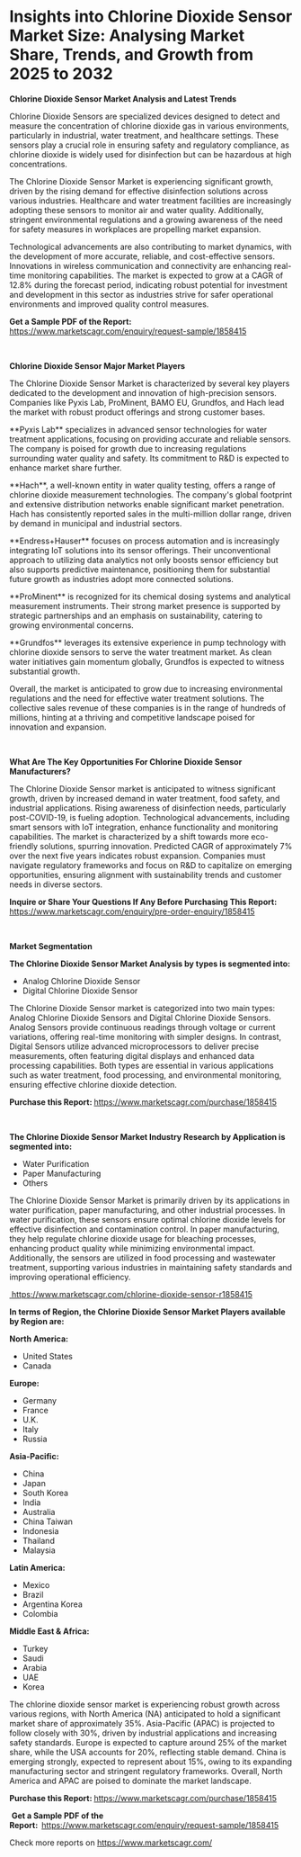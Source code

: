<p><h1>Insights into Chlorine Dioxide Sensor Market Size: Analysing Market Share, Trends, and Growth from 2025 to 2032</h1></p><p><strong>Chlorine Dioxide Sensor Market Analysis and Latest Trends</strong></p>
<p><p>Chlorine Dioxide Sensors are specialized devices designed to detect and measure the concentration of chlorine dioxide gas in various environments, particularly in industrial, water treatment, and healthcare settings. These sensors play a crucial role in ensuring safety and regulatory compliance, as chlorine dioxide is widely used for disinfection but can be hazardous at high concentrations.</p><p>The Chlorine Dioxide Sensor Market is experiencing significant growth, driven by the rising demand for effective disinfection solutions across various industries. Healthcare and water treatment facilities are increasingly adopting these sensors to monitor air and water quality. Additionally, stringent environmental regulations and a growing awareness of the need for safety measures in workplaces are propelling market expansion.</p><p>Technological advancements are also contributing to market dynamics, with the development of more accurate, reliable, and cost-effective sensors. Innovations in wireless communication and connectivity are enhancing real-time monitoring capabilities. The market is expected to grow at a CAGR of 12.8% during the forecast period, indicating robust potential for investment and development in this sector as industries strive for safer operational environments and improved quality control measures.</p></p>
<p><strong>Get a Sample PDF of the Report:&nbsp;</strong> <a href="https://www.marketscagr.com/enquiry/request-sample/1858415?utm_campaign=2320&utm_medium=2&utm_source=Github&utm_content=ia&utm_term=11022025&utm_id=chlorine-dioxide-sensor">https://www.marketscagr.com/enquiry/request-sample/1858415</a></p>
<p>&nbsp;</p>
<p><strong>Chlorine Dioxide Sensor Major Market Players</strong></p>
<p><p>The Chlorine Dioxide Sensor Market is characterized by several key players dedicated to the development and innovation of high-precision sensors. Companies like Pyxis Lab, ProMinent, BAMO EU, Grundfos, and Hach lead the market with robust product offerings and strong customer bases.</p><p>**Pyxis Lab** specializes in advanced sensor technologies for water treatment applications, focusing on providing accurate and reliable sensors. The company is poised for growth due to increasing regulations surrounding water quality and safety. Its commitment to R&D is expected to enhance market share further.</p><p>**Hach**, a well-known entity in water quality testing, offers a range of chlorine dioxide measurement technologies. The company's global footprint and extensive distribution networks enable significant market penetration. Hach has consistently reported sales in the multi-million dollar range, driven by demand in municipal and industrial sectors.</p><p>**Endress+Hauser** focuses on process automation and is increasingly integrating IoT solutions into its sensor offerings. Their unconventional approach to utilizing data analytics not only boosts sensor efficiency but also supports predictive maintenance, positioning them for substantial future growth as industries adopt more connected solutions.</p><p>**ProMinent** is recognized for its chemical dosing systems and analytical measurement instruments. Their strong market presence is supported by strategic partnerships and an emphasis on sustainability, catering to growing environmental concerns.</p><p>**Grundfos** leverages its extensive experience in pump technology with chlorine dioxide sensors to serve the water treatment market. As clean water initiatives gain momentum globally, Grundfos is expected to witness substantial growth.</p><p>Overall, the market is anticipated to grow due to increasing environmental regulations and the need for effective water treatment solutions. The collective sales revenue of these companies is in the range of hundreds of millions, hinting at a thriving and competitive landscape poised for innovation and expansion.</p></p>
<p>&nbsp;</p>
<p><strong>What Are The Key Opportunities For Chlorine Dioxide Sensor Manufacturers?</strong></p>
<p><p>The Chlorine Dioxide Sensor market is anticipated to witness significant growth, driven by increased demand in water treatment, food safety, and industrial applications. Rising awareness of disinfection needs, particularly post-COVID-19, is fueling adoption. Technological advancements, including smart sensors with IoT integration, enhance functionality and monitoring capabilities. The market is characterized by a shift towards more eco-friendly solutions, spurring innovation. Predicted CAGR of approximately 7% over the next five years indicates robust expansion. Companies must navigate regulatory frameworks and focus on R&D to capitalize on emerging opportunities, ensuring alignment with sustainability trends and customer needs in diverse sectors.</p></p>
<p><strong>Inquire or Share Your Questions If Any Before Purchasing This Report:</strong> <a href="https://www.marketscagr.com/enquiry/pre-order-enquiry/1858415?utm_campaign=2320&utm_medium=2&utm_source=Github&utm_content=ia&utm_term=11022025&utm_id=chlorine-dioxide-sensor">https://www.marketscagr.com/enquiry/pre-order-enquiry/1858415</a></p>
<p>&nbsp;</p>
<p><strong>Market Segmentation</strong></p>
<p><strong>The Chlorine Dioxide Sensor Market Analysis by types is segmented into:</strong></p>
<p><ul><li>Analog Chlorine Dioxide Sensor</li><li>Digital Chlorine Dioxide Sensor</li></ul></p>
<p><p>The Chlorine Dioxide Sensor market is categorized into two main types: Analog Chlorine Dioxide Sensors and Digital Chlorine Dioxide Sensors. Analog Sensors provide continuous readings through voltage or current variations, offering real-time monitoring with simpler designs. In contrast, Digital Sensors utilize advanced microprocessors to deliver precise measurements, often featuring digital displays and enhanced data processing capabilities. Both types are essential in various applications such as water treatment, food processing, and environmental monitoring, ensuring effective chlorine dioxide detection.</p></p>
<p><strong>Purchase this Report:&nbsp;</strong><a href="https://www.marketscagr.com/purchase/1858415?utm_campaign=2320&utm_medium=2&utm_source=Github&utm_content=ia&utm_term=11022025&utm_id=chlorine-dioxide-sensor">https://www.marketscagr.com/purchase/1858415</a></p>
<p>&nbsp;</p>
<p><strong>The Chlorine Dioxide Sensor Market Industry Research by Application is segmented into:</strong></p>
<p><ul><li>Water Purification</li><li>Paper Manufacturing</li><li>Others</li></ul></p>
<p><p>The Chlorine Dioxide Sensor Market is primarily driven by its applications in water purification, paper manufacturing, and other industrial processes. In water purification, these sensors ensure optimal chlorine dioxide levels for effective disinfection and contamination control. In paper manufacturing, they help regulate chlorine dioxide usage for bleaching processes, enhancing product quality while minimizing environmental impact. Additionally, the sensors are utilized in food processing and wastewater treatment, supporting various industries in maintaining safety standards and improving operational efficiency.</p></p>
<p><a href="https://www.marketscagr.com/chlorine-dioxide-sensor-r1858415?utm_campaign=2320&utm_medium=2&utm_source=Github&utm_content=ia&utm_term=11022025&utm_id=chlorine-dioxide-sensor">&nbsp;https://www.marketscagr.com/chlorine-dioxide-sensor-r1858415</a></p>
<p><strong>In terms of Region, the Chlorine Dioxide Sensor Market Players available by Region are:</strong></p>
<p>
    <p> <strong> North America: </strong>
        <ul>
            <li>United States</li>
            <li>Canada</li>
        </ul>
        </p> 
    <p> <strong> Europe: </strong>
        <ul>
            <li>Germany</li>
            <li>France</li>
            <li>U.K.</li>
            <li>Italy</li>
            <li>Russia</li>
        </ul>
        </p> 
    <p> <strong> Asia-Pacific: </strong>
        <ul>
            <li>China</li>
            <li>Japan</li>
            <li>South Korea</li>
            <li>India</li>
            <li>Australia</li>
            <li>China Taiwan</li>
            <li>Indonesia</li>
            <li>Thailand</li>
            <li>Malaysia</li>
        </ul>
        </p> 
    <p> <strong> Latin America: </strong>
        <ul>
            <li>Mexico</li>
            <li>Brazil</li>
            <li>Argentina Korea</li>
            <li>Colombia</li>
        </ul>
        </p> 
    <p> <strong> Middle East & Africa: </strong>
        <ul>
            <li>Turkey</li>
            <li>Saudi</li>
            <li>Arabia</li>
            <li>UAE</li>
            <li>Korea</li>
        </ul>
    </p>
    </p>
<p><p>The chlorine dioxide sensor market is experiencing robust growth across various regions, with North America (NA) anticipated to hold a significant market share of approximately 35%. Asia-Pacific (APAC) is projected to follow closely with 30%, driven by industrial applications and increasing safety standards. Europe is expected to capture around 25% of the market share, while the USA accounts for 20%, reflecting stable demand. China is emerging strongly, expected to represent about 15%, owing to its expanding manufacturing sector and stringent regulatory frameworks. Overall, North America and APAC are poised to dominate the market landscape.</p></p>
<p><strong>Purchase this Report: </strong><a href="https://www.marketscagr.com/purchase/1858415?utm_campaign=2320&utm_medium=2&utm_source=Github&utm_content=ia&utm_term=11022025&utm_id=chlorine-dioxide-sensor">https://www.marketscagr.com/purchase/1858415</a></p>
<p>&nbsp;<strong>Get a Sample PDF of the Report:&nbsp;&nbsp;</strong><a href="https://www.marketscagr.com/enquiry/request-sample/1858415?utm_campaign=2320&utm_medium=2&utm_source=Github&utm_content=ia&utm_term=11022025&utm_id=chlorine-dioxide-sensor">https://www.marketscagr.com/enquiry/request-sample/1858415</a></p>
<p><strong></strong></p>
<p>Check more reports on <a href="https://www.marketscagr.com/?utm_campaign=2320&utm_medium=2&utm_source=Github&utm_content=ia&utm_term=11022025&utm_id=chlorine-dioxide-sensor">https://www.marketscagr.com/</a></p>